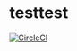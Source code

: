 # testtest
[![CircleCI](https://circleci.com/gh/tom-test-2/testtest/tree/circleci-project-setup.svg?style=svg)](https://circleci.com/gh/tom-test-2/testtest/tree/circleci-project-setup)
